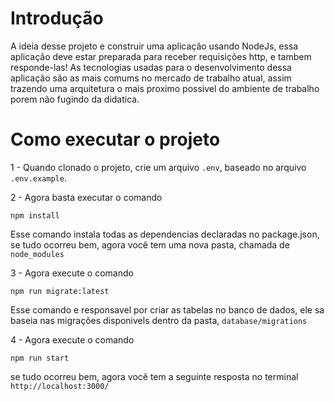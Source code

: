 # Introdução

A ideia desse projeto e construir uma aplicação usando NodeJs, essa aplicação deve estar preparada para receber requisições http, e tambem responde-las! As tecnologias usadas para o desenvolvimento dessa aplicação são as mais comums no mercado de trabalho atual, assim trazendo uma arquitetura o mais proximo possivel do ambiente de trabalho porem não fugindo da didatica.

# Como executar o projeto

1 - Quando clonado o projeto, crie um arquivo ```.env```, baseado no arquivo ```.env.example```.

2 - Agora basta executar o comando

```shell
npm install
```

Esse comando instala todas as dependencias declaradas no package.json, se tudo ocorreu bem, agora você tem uma nova pasta, chamada de ```node_modules```

3 - Agora execute o comando

```shell
npm run migrate:latest
```

Esse comando e responsavel por criar as tabelas no banco de dados, ele sa baseia nas migrações disponivels dentro da pasta, `database/migrations`

4 - Agora execute o comando

```shell
npm run start
```
se tudo ocorreu bem, agora você tem a seguinte resposta no terminal ```http://localhost:3000/```

